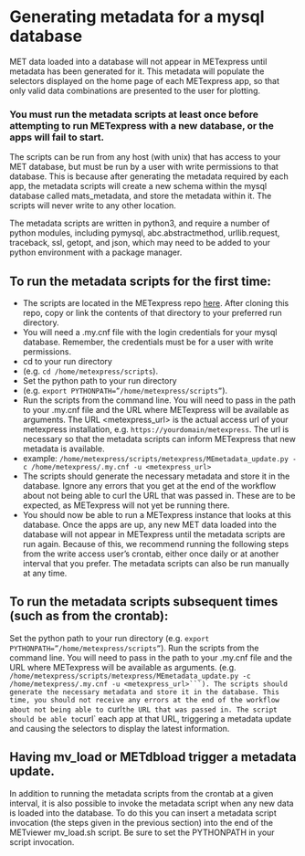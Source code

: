 # Generating metadata for a mysql database


MET data loaded into a database will not appear in METexpress until metadata has been generated for it. This metadata will populate the selectors displayed on the home page of each METexpress app, so that only valid data combinations are presented to the user for plotting. 

### You must run the metadata scripts at least once before attempting to run METexpress with a new database, or the apps will fail to start.


The scripts can be run from any host (with unix) that has access to your MET database, but must be run by a user with write permissions to that database. This is because after generating the metadata required by each app, the metadata scripts will create a new schema within the mysql database called mats_metadata, and store the metadata within it. The scripts will never write to any other location.


The metadata scripts are written in python3, and require a number of python modules, including pymysql, abc.abstractmethod, urllib.request, traceback, ssl, getopt, and json, which may need to be added to your python environment with a package manager.


## To run the metadata scripts for the first time:


- The scripts are located in the METexpress repo [here](https://github.com/dtcenter/METexpress/tree/master/scripts/matsMetaDataForApps/createMetaData/mysql/metexpress). After cloning this repo, copy or link the contents of that directory to your preferred run directory.
- You will need a .my.cnf file with the login credentials for your mysql database. Remember, the credentials must be for a user with write permissions.
- cd to your run directory
- (e.g.    `cd /home/metexpress/scripts`).
- Set the python path to your run directory
- (e.g.    `export PYTHONPATH=”/home/metexpress/scripts”`).
- Run the scripts from the command line. You will need to pass in the path to your .my.cnf file and the URL where METexpress will be available as arguments. The URL <metexpress_url> is the actual access url of your metexpress installation, e.g. `https://yourdomain/metexpress`. The url is necessary so that the metadata scripts can inform METexpress that new metadata is available.
- example:    `/home/metexpress/scripts/metexpress/MEmetadata_update.py -c /home/metexpress/.my.cnf -u <metexpress_url>`
- The scripts should generate the necessary metadata and store it in the database. Ignore any errors that you get at the end of the workflow about not being able to curl the URL that was passed in. These are to be expected, as METexpress will not yet be running there.
- You should now be able to run a METexpress instance that looks at this database.
Once the apps are up, any new MET data loaded into the database will not appear in METexpress until the metadata scripts are run again. Because of this, we recommend running the following steps from the write access user’s crontab, either once daily or at another interval that you prefer. The metadata scripts can also be run manually at any time.


## To run the metadata scripts subsequent times (such as from the crontab):


Set the python path to your run directory
(e.g.    `export PYTHONPATH=”/home/metexpress/scripts”`).
Run the scripts from the command line. You will need to pass in the path to your .my.cnf file and the URL where METexpress will be available as arguments.
(e.g.    `/home/metexpress/scripts/metexpress/MEmetadata_update.py -c /home/metexpress/.my.cnf -u <metexpress_url>```).
The scripts should generate the necessary metadata and store it in the database. This time, you should not receive any errors at the end of the workflow about not being able to `curl` the URL that was passed in. The script should be able to `curl` each app at that URL, triggering a metadata update and causing the selectors to display the latest information.

## Having mv_load or METdbload trigger a metadata update.


In addition to running the metadata scripts from the crontab at a given interval, it is also possible to invoke the metadata script when any new data is loaded into the database. To do this you can insert a metadata script invocation (the steps given in the previous section) into the end of the METviewer mv_load.sh script. Be sure to set the PYTHONPATH in your script invocation.




